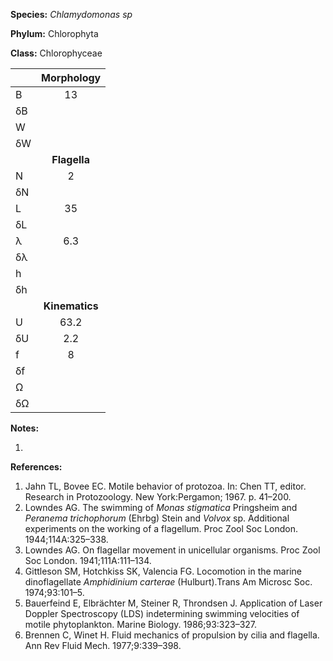 **Species:** *Chlamydomonas sp*

**Phylum:** Chlorophyta

**Class:** Chlorophyceae

|    | **Morphology** |
|:-- | :------------: |
| B  | 13 |
| δB |  |
| W  |  |
| δW |  |
|    | **Flagella** |
| N  | 2 |
| δN |  |
| L  | 35 |
| δL |  |
| λ  | 6.3 |
| δλ |  |
| h  |  |
| δh |  |
|    | **Kinematics** |
| U  | 63.2 |
| δU | 2.2 |
| f  | 8 |
| δf |  |
| Ω  |  |
| δΩ |  |

**Notes:**

1.

**References:**

1. Jahn TL, Bovee EC. Motile behavior of protozoa. In: Chen TT, editor. Research in Protozoology. New York:Pergamon; 1967. p. 41–200.
1. Lowndes AG.  The swimming of *Monas stigmatica* Pringsheim and *Peranema trichophorum* (Ehrbg) Stein and *Volvox* sp. Additional experiments on the working of a flagellum.  Proc Zool Soc London. 1944;114A:325–338.
1. Lowndes AG.  On flagellar movement in unicellular organisms.  Proc Zool Soc London. 1941;111A:111–134.
1. Gittleson SM, Hotchkiss SK, Valencia FG.  Locomotion in the marine dinoflagellate *Amphidinium carterae* (Hulburt).Trans Am Microsc Soc. 1974;93:101–5.
1. Bauerfeind E, Elbrächter M, Steiner R, Throndsen J.  Application of Laser Doppler Spectroscopy (LDS) indetermining swimming velocities of motile phytoplankton.  Marine Biology. 1986;93:323–327.
1. Brennen C, Winet H.  Fluid mechanics of propulsion by cilia and flagella.  Ann Rev Fluid Mech. 1977;9:339–398.
